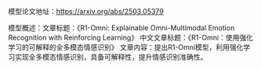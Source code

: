 模型论文地址：https://arxiv.org/abs/2503.05379

模型概述：文章标题：《R1-Omni: Explainable Omni-Multimodal Emotion Recognition with Reinforcing Learning》
中文文章标题：《R1-Omni：使用强化学习的可解释的全多模态情感识别》
文章内容：提出R1-Omni模型，利用强化学习实现全多模态情感识别，具备可解释性，提升情感识别准确性。
